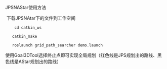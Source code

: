 JPSNAStar使用方法 

​	下载JPSNAtar下的文件到工作空间 

```
	cd catkin_ws 

​	catkin_make 

​	roslaunch grid_path_searcher demo.launch 
```

​	使用Goal3DTool选择终止点即可实现全局规划（红色线是JPS规划出的路线、黑色线是AStar规划出的路线）